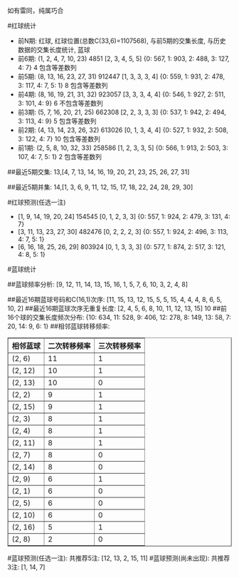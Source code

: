<!-- 
.. title: 双色球2017047期(2017-04-25)数据分析报告
.. slug: slott-2017047-2017-04-25-report
.. date: 2017-04-26 08:00:00 UTC+08:00
.. tags: Lottery
.. link: 
.. description: 
.. type: text
-->

如有雷同，纯属巧合

<!-- TEASER_END-->

#红球统计

- 前N期: 红球, 红球位置(总数C(33,6)=1107568), 与前5期的交集长度, 与历史数据的交集长度统计, 蓝球
- 前6期: (1, 2, 4, 7, 10, 23) 4851 [2, 3, 4, 5, 5] {0: 567, 1: 903, 2: 488, 3: 127, 4: 7} 4 包含等差数列
- 前5期: (8, 13, 16, 23, 27, 31) 912447 [1, 3, 3, 3, 4] {0: 559, 1: 931, 2: 478, 3: 117, 4: 7, 5: 1} 8 包含等差数列
- 前4期: (8, 16, 19, 21, 31, 32) 923057 [3, 3, 3, 4, 4] {0: 546, 1: 927, 2: 511, 3: 101, 4: 9} 6 不包含等差数列
- 前3期: (5, 7, 16, 20, 21, 25) 662308 [2, 2, 3, 3, 3] {0: 537, 1: 942, 2: 494, 3: 113, 4: 9} 5 包含等差数列
- 前2期: (4, 13, 14, 23, 26, 32) 613026 [0, 1, 3, 4, 4] {0: 527, 1: 932, 2: 508, 3: 122, 4: 7} 10 包含等差数列
- 前1期: (2, 5, 8, 10, 32, 33) 258586 [1, 2, 3, 3, 5] {0: 566, 1: 913, 2: 503, 3: 107, 4: 7, 5: 1} 2 包含等差数列

##最近5期交集:
13,[4, 7, 13, 14, 16, 19, 20, 21, 23, 25, 26, 27, 31]

##最近5期并集:
14,[1, 3, 6, 9, 11, 12, 15, 17, 18, 22, 24, 28, 29, 30]

#红球预测(任选一注)

- [1, 9, 14, 19, 20, 24] 154545 [0, 1, 2, 3, 3] {0: 557, 1: 924, 2: 479, 3: 131, 4: 7}
- [3, 11, 13, 23, 27, 30] 482476 [0, 2, 2, 2, 3] {0: 557, 1: 924, 2: 496, 3: 113, 4: 7, 5: 1}
- [6, 16, 18, 25, 26, 29] 803924 [0, 1, 3, 3, 3] {0: 577, 1: 874, 2: 517, 3: 121, 4: 8, 5: 1}

#蓝球统计

##蓝球频率分析:
[9, 12, 11, 14, 13, 15, 16, 1, 5, 7, 6, 10, 3, 2, 4, 8]

##最近16期蓝球号码和C(16,1)次序:
 [11, 15, 13, 12, 15, 5, 5, 15, 4, 4, 4, 8, 6, 5, 10, 2]
##最近16期蓝球次序无重复长度:
 [2, 4, 5, 6, 8, 10, 11, 12, 13, 15] 10
##前16个球的交集长度频次分布:
{10: 634, 11: 528, 9: 406, 12: 278, 8: 149, 13: 58, 7: 20, 14: 9, 6: 1}
##相邻蓝球转移频率:
 <table border="1" class="table table-striped dataframe">
  <thead>
    <tr style="text-align: right;">
      <th>相邻蓝球</th>
      <th>二次转移频率</th>
      <th>三次转移频率</th>
    </tr>
  </thead>
  <tbody>
    <tr>
      <td>(2, 6)</td>
      <td>11</td>
      <td>1</td>
    </tr>
    <tr>
      <td>(2, 12)</td>
      <td>10</td>
      <td>1</td>
    </tr>
    <tr>
      <td>(2, 13)</td>
      <td>10</td>
      <td>0</td>
    </tr>
    <tr>
      <td>(2, 2)</td>
      <td>9</td>
      <td>1</td>
    </tr>
    <tr>
      <td>(2, 15)</td>
      <td>9</td>
      <td>1</td>
    </tr>
    <tr>
      <td>(2, 3)</td>
      <td>8</td>
      <td>1</td>
    </tr>
    <tr>
      <td>(2, 4)</td>
      <td>8</td>
      <td>1</td>
    </tr>
    <tr>
      <td>(2, 11)</td>
      <td>8</td>
      <td>1</td>
    </tr>
    <tr>
      <td>(2, 7)</td>
      <td>8</td>
      <td>0</td>
    </tr>
    <tr>
      <td>(2, 14)</td>
      <td>8</td>
      <td>0</td>
    </tr>
    <tr>
      <td>(2, 9)</td>
      <td>6</td>
      <td>1</td>
    </tr>
    <tr>
      <td>(2, 1)</td>
      <td>6</td>
      <td>0</td>
    </tr>
    <tr>
      <td>(2, 5)</td>
      <td>6</td>
      <td>0</td>
    </tr>
    <tr>
      <td>(2, 10)</td>
      <td>6</td>
      <td>0</td>
    </tr>
    <tr>
      <td>(2, 16)</td>
      <td>5</td>
      <td>1</td>
    </tr>
    <tr>
      <td>(2, 8)</td>
      <td>2</td>
      <td>0</td>
    </tr>
  </tbody>
</table>
#蓝球预测(任选一注):
共推荐5注: [12, 13, 2, 15, 11]
#蓝球预测(尚未出现):
共推荐3注: [1, 14, 7]

